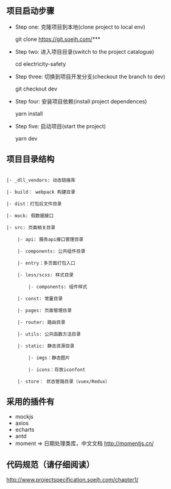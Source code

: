 ## 项目启动步骤

-   Step one: 克隆项目到本地(clone project to local env)

    git clone https://git.soejh.com/***

-   Step two: 进入项目目录(switch to the project catalogue)

    cd electricity-safety

-   Step three: 切换到项目开发分支(checkout the branch to dev)

    git checkout dev

-   Step four: 安装项目依赖(install project dependences)

    yarn install

-   Step five: 启动项目(start the project)

    yarn dev

## 项目目录结构

```

|- _dll_vendors: 动态链接库

|- build： webpack 构建目录

|- dist：打包后文件目录

|- mock: 假数据接口

|- src: 页面相关目录

    |- api: 服务api接口管理目录

    |- components: 公共组件目录

    |- entry：多页面打包入口

    |- less/scss: 样式目录

        |- components: 组件样式

    |- const: 常量目录

    |- pages: 页面管理目录

    |- router: 路由目录

    |- utils: 公共函数方法目录

    |- static: 静态资源目录

        |- imgs：静态图片

        |- icons：存放iconfont

    |- store： 状态管路目录（vuex/Redux）

```

## 采用的插件有

-   mockjs
-   axios
-   echarts
-   antd
-   moment => 日期处理类库，中文文档 http://momentjs.cn/

## 代码规范（请仔细阅读）

http://www.projectspecification.soejh.com/chapter1/
